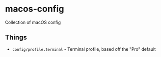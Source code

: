 # macos-config

Collection of macOS config

## Things

- `config/profile.terminal` - Terminal profile, based off the "Pro" default
